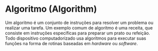 # Algoritmo (Algorithm)

Um algoritmo é um conjunto de instruções para resolver um problema ou realizar uma tarefa. Um exemplo comum de algoritmo é uma receita, que consiste em instruções específicas para preparar um prato ou refeição. Todo dispositivo computadorizado usa algoritmos para executar suas funções na forma de rotinas baseadas em _hardware_ ou _software_.
